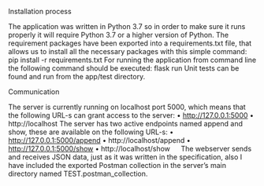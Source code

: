 Installation process

The application was written in Python 3.7 so in order to make sure it runs properly it will require Python 3.7 or a higher version of Python. The requirement packages have been exported into a requirements.txt file, that allows us to install all the necessary packages with this simple command: 
pip install -r requirements.txt
For running the application from command line the following command should be executed:
flask run
Unit tests can be found and run from the app/test directory.


Communication

The server is currently running on localhost port 5000, which means that the following URL-s can grant access to the server:
•	http://127.0.0.1:5000
•	http://localhost
The server has two active endpoints named append and show, these are available on the following URL-s:
•	http://127.0.0.1:5000/append
•	http://localhost/append
•	http://127.0.0.1:5000/show
•	http://localhost/show
 
The webserver sends and receives JSON data, just as it was written in the specification, also I have included the exported Postman collection in the server’s main directory named TEST.postman_collection.

 

 
